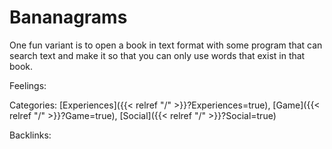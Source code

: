 # Bananagrams

One fun variant is to open a book in text format with some program that can search text and make it so that you can only use words that exist in that book.

Feelings:

Categories: [Experiences]({{< relref "/" >}}?Experiences=true),
[Game]({{< relref "/" >}}?Game=true),
[Social]({{< relref "/" >}}?Social=true)

Backlinks: 
